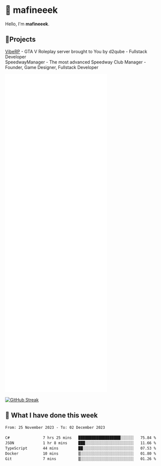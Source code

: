 # 👋 mafineeek
Hello, I'm **mafineeek**.

## 📝Projects

[VibeRP](https://v-rp.pl) - GTA V Roleplay server brought to You by d2qube - Fullstack Developer<br/>
SpeedwayManager - The most advanced Speedway Club Manager - Founder, Game Designer, Fullstack Developer


![](./github-metrics.svg)

[![GitHub Streak](https://streak-stats.demolab.com/?user=mafineeek)](https://git.io/streak-stats)

## 📰 What I have done this week
<!--START_SECTION:waka-->

```txt
From: 25 November 2023 - To: 02 December 2023

C#               7 hrs 25 mins   ███████████████████░░░░░░   75.84 %
JSON             1 hr 8 mins     ███░░░░░░░░░░░░░░░░░░░░░░   11.66 %
TypeScript       44 mins         ██░░░░░░░░░░░░░░░░░░░░░░░   07.53 %
Docker           10 mins         ▒░░░░░░░░░░░░░░░░░░░░░░░░   01.80 %
Git              7 mins          ▒░░░░░░░░░░░░░░░░░░░░░░░░   01.26 %
```

<!--END_SECTION:waka-->
